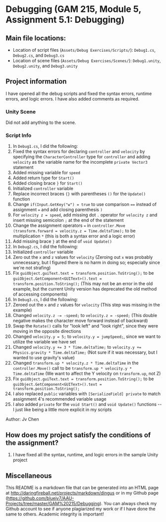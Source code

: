 # Debugging (GAM 215, Module 5, Assignment 5.1: Debugging)

## Main file locations:

* Location of script files (`Assets/Debug Exercises/Scripts/`): `Debug1.cs`, `Debug2.cs`, and `Debug3.cs`
* Location of scene files (`Assets/Debug Exercises/Scenes/`): `Debug1.unity`, `Debug2.unity`, and `Debug3.unity`

## Project information

I have opened all the debug scripts and fixed the syntax errors, runtime errors, and logic errors.  I have also added
comments as required.

### Unity Scene

Did not add anything to the scene.

### Script Info

1. In `Debug1.cs`, I did the following:
  1. Fixed the syntax errors for declaring `controller` and `velocity` by specifying the `CharacterController` type
  for `controller` and adding `velocity` as the variable name for the incomplete `private Vector3` statement
  2. Added missing variable for `speed`
  3. Added return type for `Start()`
  4. Added closing brace `}` for `Start()`
  4. Initialized `controller` variable
  5. Replace incorrect braces `{}` with parentheses `()` for the `Update()` function
  6. Change `if(Input.GetKey("w") = true` to use comparison `==` instead of assignment `=` and add closing parenthesis `)`
  7. For `velocity z = speed`, add missing dot `.` operator for `velocity z` and insert missing semicolon `;` at the end of the statement
  8. Change the assignment operators `=` in `controller.Move (transform.forward = velocity.z = Time.deltaTime);` to be multiplication `*`
  (this is both a syntax error and a logic error)
  9. Add missing brace `}` at the end of `void Update()`
2. In `Debug2.cs`, I did the following:
  1. Initialized `controller` variable
  2. Zero out the `x` and `z` values for `velocity` (Zeroing out `x` was probably unnecessary, but I figured there is no harm in doing so; especially since we're not strafing)
  3. Fix `guiObject.guiText.text = transform.position.ToString();` to be `guiObject.GetComponent<GUIText>().text = transform.position.ToString();`
  (This may not be an error in the old example, but the current Unity version has deprecated the old method of accessing components)
3. In `Debug3.cs`, I did the following:
  1. Zeroed out the `x` and `z` values for `velocity` (This step was missing in the example)
  2. Changed `velocity.z -= -speed;` to `velocity.z = -speed;` (This double negative makes the character move forward instead of backward)
  3. Swap the `Rotate()` calls for "look left" and "look right", since they were moving in the opposite directions
  4. Changed `velocity.y = 5;` to `velocity.y = jumpSpeed;`, since we want to utilize the variable we have set
  5. Changed `velocity.y += 3 * Time.deltaTime;` to `velocity.y += Physics.gravity * Time.deltaTime;` (Not sure if it was necessary, but I wanted to use gravity's value)
  6. Changed `transform.up * velocity.z * Time.deltaTime` in the `controller.Move()` call to be `transform.up * velocity.y * Time.deltaTime`
  (We want to affect the Y velocity on `transform.up`, not Z)
  7. Fix `guiObject.guiText.text = transform.position.ToString();` to be `guiObject.GetComponent<GUIText>().text = transform.position.ToString();`
4. I also replaced `public` variables with `[SerializeField] private` to match assignment 4's recommended variable usage
5. I also added `private` for the `void Start()` and `void Update()` functions -- I just like being a little more explicit in my scripts

Author: Jv Chen

## How does my project satisfy the conditions of the assignment?

1. I have fixed all the syntax, runtime, and logic errors in the sample Unity project

## Miscellaneous

This README is a markdown file that can be generated into an HTML page at http://daringfireball.net/projects/markdown/dingus or
in my Github page (https://github.com/bluejv7/AAU-Projects/tree/master/GAM%20215/Debugging).  You can always check my Github account to see if anyone
plagiarized my work or if I have done the same to others.  Academic integrity is important!